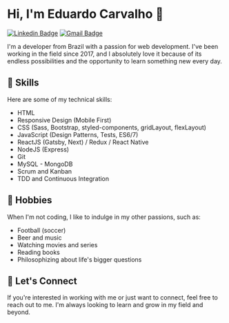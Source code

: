 # Hi, I'm Eduardo Carvalho 👋
[![Linkedin Badge](https://img.shields.io/badge/-eduhdev-blue?style=flat-square&logo=Linkedin&logoColor=white&link=https://www.linkedin.com/in/eduhdev/)](https://www.linkedin.com/in/eduhdev//) [![Gmail Badge](https://img.shields.io/badge/-eduardocarvalho970@gmail.com-c14438?style=flat-square&logo=Gmail&logoColor=white&link=mailto:eduardocarvalho970@gmail.com)](mailto:eduardocarvalho970@gmail.com)

I'm a developer from Brazil with a passion for web development. I've been working in the field since 2017, and I absolutely love it because of its endless possibilities and the opportunity to learn something new every day.

## 🔧 Skills
Here are some of my technical skills:

- HTML
- Responsive Design (Mobile First)
- CSS (Sass, Bootstrap, styled-components, gridLayout, flexLayout)
- JavaScript (Design Patterns, Tests, ES6/7)
- ReactJS (Gatsby, Next) / Redux / React Native
- NodeJS (Express)
- Git
- MySQL - MongoDB
- Scrum and Kanban
- TDD and Continuous Integration

## 🎉 Hobbies
When I'm not coding, I like to indulge in my other passions, such as:

- Football (soccer)
- Beer and music
- Watching movies and series
- Reading books
- Philosophizing about life's bigger questions

## 🤝 Let's Connect
If you're interested in working with me or just want to connect, feel free to reach out to me. I'm always looking to learn and grow in my field and beyond.
